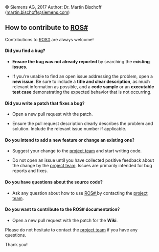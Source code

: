 © Siemens AG, 2017
Author: Dr. Martin Bischoff (martin.bischoff@siemens.com)

## How to contribute to [ROS\#](https://github.com/siemens/ros-sharp/blob/master/README.md)

Contributions to [ROS\#](https://github.com/siemens/ros-sharp/blob/master/README.md) are always welcome!

#### **Did you find a bug?**

* **Ensure the bug was not already reported** by searching the **existing issues**.

* If you're unable to find an open issue addressing the problem, open a **new issue**. Be sure to include a **title and clear description**, as much relevant information as possible, and a **code sample** or an **executable test case** demonstrating the expected behavior that is not occurring.

#### **Did you write a patch that fixes a bug?**

* Open a new pull request with the patch.

* Ensure the pull request description clearly describes the problem and solution. Include the relevant issue number if applicable.

#### **Do you intend to add a new feature or change an existing one?**

* Suggest your change to the [project team](mailto:martin.bischoff@siemens.com) and start writing code.

* Do not open an issue until you have collected positive feedback about the change by the [project team](mailto:martin.bischoff@siemens.com). Issues are primarily intended for bug reports and fixes.

#### **Do you have questions about the source code?**

* Ask any question about how to use [ROS\# ](https://github.com/siemens/ros-sharp/blob/master/README.md) by contacting the [project team](mailto:martin.bischoff@siemens.com).

#### **Do you want to contribute to the ROS\# documentation?**

* Open a new pull request with the patch for the **Wiki**.

Please do not hesitate to contact the [project team](mailto:martin.bischoff@siemens.com) if you have any questions.

Thank you!

